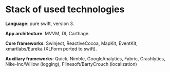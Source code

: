 # Stack of used technologies**Language**: pure swift, version 3.

**App architecture**: MVVM, DI, Carthage.

**Core frameworks**: Swinject, ReactiveCocoa, MapKit, EventKit, xmartlabs/Eureka (XLForm ported to swift).

**Auxiliary frameworks**: Quick, Nimble, GoogleAnalytics, Fabric, Crashlytics, Nike-Inc/Willow (logging), Flinesoft/BartyCrouch (localization)